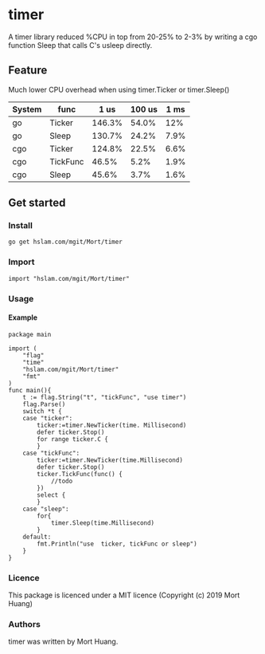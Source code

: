 # timer
A timer library reduced %CPU in top from 20-25% to 2-3% by writing a cgo function Sleep that calls C's usleep directly.



## Feature
Much lower CPU overhead when using timer.Ticker or timer.Sleep()

System |func   |1 us   |100 us|1 ms
 ---- | ----- | ------  | ------  | ------
go     |Ticker     |146.3% |54.0% |12%
go     |Sleep      |130.7% |24.2% |7.9%
cgo    |Ticker     |124.8% |22.5% |6.6%
cgo    |TickFunc   |46.5%  |5.2%  |1.9%
cgo    |Sleep      |45.6%  |3.7%  |1.6%

## Get started

### Install
```
go get hslam.com/mgit/Mort/timer
```
### Import
```
import "hslam.com/mgit/Mort/timer"
```
### Usage
#### Example
```
package main

import (
	"flag"
	"time"
	"hslam.com/mgit/Mort/timer"
	"fmt"
)
func main(){
	t := flag.String("t", "tickFunc", "use timer")
	flag.Parse()
	switch *t {
	case "ticker":
		ticker:=timer.NewTicker(time. Millisecond)
		defer ticker.Stop()
		for range ticker.C {
		}
	case "tickFunc":
		ticker:=timer.NewTicker(time.Millisecond)
		defer ticker.Stop()
		ticker.TickFunc(func() {
			//todo
		})
		select {
		}
	case "sleep":
		for{
			timer.Sleep(time.Millisecond)
		}
	default:
		fmt.Println("use  ticker, tickFunc or sleep")
	}
}
 ```


### Licence
This package is licenced under a MIT licence (Copyright (c) 2019 Mort Huang)


### Authors
timer was written by Mort Huang.


